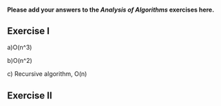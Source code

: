 #### Please add your answers to the ***Analysis of  Algorithms*** exercises here.

## Exercise I

a)O(n^3)


b)O(n^2)


c) Recursive algorithm, O(n) 

## Exercise II

